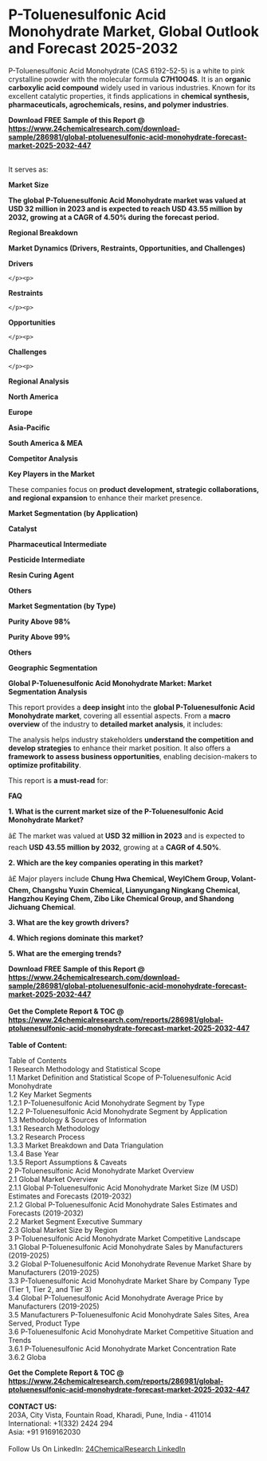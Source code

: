 <h1>P-Toluenesulfonic Acid Monohydrate Market, Global Outlook and Forecast 2025-2032</h1><p>






</p><p>P-Toluenesulfonic Acid Monohydrate (CAS 6192-52-5) is a white to pink crystalline powder with the molecular formula <strong>C7H10O4S</strong>. It is an <strong>organic carboxylic acid compound</strong> widely used in various industries. Known for its excellent catalytic properties, it finds applications in <strong>chemical synthesis, pharmaceuticals, agrochemicals, resins, and polymer industries</strong>.</p><p>
</p><div><b>Download FREE Sample of this Report @ 
            <a href="https://www.24chemicalresearch.com/download-sample/286981/global-ptoluenesulfonic-acid-monohydrate-forecast-market-2025-2032-447">
            https://www.24chemicalresearch.com/download-sample/286981/global-ptoluenesulfonic-acid-monohydrate-forecast-market-2025-2032-447</a></b></div><br><p>It serves as:</p><p>
</p><p>
<strong>Market Size</strong></p><p>
</p><p><strong>The global P-Toluenesulfonic Acid Monohydrate market was valued at USD 32 million in 2023 and is expected to reach USD 43.55 million by 2032, growing at a CAGR of 4.50% during the forecast period.</strong></p><p>
<strong>Regional Breakdown</strong></p><p>
</p><p>
<strong>Market Dynamics (Drivers, Restraints, Opportunities, and Challenges)</strong></p><p>
<strong>Drivers</strong></p><p>

	</p><p>
<strong>Restraints</strong></p><p>

	</p><p>
<strong>Opportunities</strong></p><p>

	</p><p>
<strong>Challenges</strong></p><p>

	</p><p>
<strong>Regional Analysis</strong></p><p>
<strong>North America</strong></p><p>
</p><p>
<strong>Europe</strong></p><p>
</p><p>
<strong>Asia-Pacific</strong></p><p>
</p><p>
<strong>South America &amp; MEA</strong></p><p>
</p><p>
<strong>Competitor Analysis</strong></p><p>
<strong>Key Players in the Market</strong></p><p>
</p><p>
</p><p>These companies focus on <strong>product development, strategic collaborations, and regional expansion</strong> to enhance their market presence.</p><p>
<strong>Market Segmentation (by Application)</strong></p><p>
<strong>Catalyst</strong></p><p>
</p><p>
<strong>Pharmaceutical Intermediate</strong></p><p>
</p><p>
<strong>Pesticide Intermediate</strong></p><p>
</p><p>
<strong>Resin Curing Agent</strong></p><p>
</p><p>
<strong>Others</strong></p><p>
</p><p>
<strong>Market Segmentation (by Type)</strong></p><p>
<strong>Purity Above 98%</strong></p><p>
</p><p>
<strong>Purity Above 99%</strong></p><p>
</p><p>
<strong>Others</strong></p><p>
</p><p>
<strong>Geographic Segmentation</strong></p><p>
</p><p>
<strong>Global P-Toluenesulfonic Acid Monohydrate Market: Market Segmentation Analysis</strong></p><p>
</p><p>This report provides a <strong>deep insight</strong> into the <strong>global P-Toluenesulfonic Acid Monohydrate market</strong>, covering all essential aspects. From a <strong>macro overview</strong> of the industry to <strong>detailed market analysis</strong>, it includes:</p><p>
</p><p>
</p><p>The analysis helps industry stakeholders <strong>understand the competition and develop strategies</strong> to enhance their market position. It also offers a <strong>framework to assess business opportunities</strong>, enabling decision-makers to <strong>optimize profitability</strong>.</p><p>
</p><p>This report is <strong>a must-read</strong> for:</p><p>
</p><p>
<strong>FAQ </strong></p><p>
<strong>1. What is the current market size of the P-Toluenesulfonic Acid Monohydrate Market?</strong></p><p>
</p><p>â£ The market was valued at <strong>USD 32 million in 2023</strong> and is expected to reach <strong>USD 43.55 million by 2032</strong>, growing at a <strong>CAGR of 4.50%</strong>.</p><p>
<strong>2. Which are the key companies operating in this market?</strong></p><p>
</p><p>â£ Major players include <strong>Chung Hwa Chemical, WeylChem Group, Volant-Chem, Changshu Yuxin Chemical, Lianyungang Ningkang Chemical, Hangzhou Keying Chem, Zibo Like Chemical Group, and Shandong Jichuang Chemical</strong>.</p><p>
<strong>3. What are the key growth drivers?</strong></p><p>
</p><p>
<strong>4. Which regions dominate this market?</strong></p><p>
</p><p>
<strong>5. What are the emerging trends?</strong></p><p>
</p><div><b>Download FREE Sample of this Report @ 
            <a href="https://www.24chemicalresearch.com/download-sample/286981/global-ptoluenesulfonic-acid-monohydrate-forecast-market-2025-2032-447">
            https://www.24chemicalresearch.com/download-sample/286981/global-ptoluenesulfonic-acid-monohydrate-forecast-market-2025-2032-447</a></b></div><br><div><b>Get the Complete Report & TOC @ 
            <a href="https://www.24chemicalresearch.com/reports/286981/global-ptoluenesulfonic-acid-monohydrate-forecast-market-2025-2032-447">
            https://www.24chemicalresearch.com/reports/286981/global-ptoluenesulfonic-acid-monohydrate-forecast-market-2025-2032-447</a></b></div><br>
            <b>Table of Content:</b><p>Table of Contents<br />
1 Research Methodology and Statistical Scope<br />
1.1 Market Definition and Statistical Scope of P-Toluenesulfonic Acid Monohydrate<br />
1.2 Key Market Segments<br />
1.2.1 P-Toluenesulfonic Acid Monohydrate Segment by Type<br />
1.2.2 P-Toluenesulfonic Acid Monohydrate Segment by Application<br />
1.3 Methodology & Sources of Information<br />
1.3.1 Research Methodology<br />
1.3.2 Research Process<br />
1.3.3 Market Breakdown and Data Triangulation<br />
1.3.4 Base Year<br />
1.3.5 Report Assumptions & Caveats<br />
2 P-Toluenesulfonic Acid Monohydrate Market Overview<br />
2.1 Global Market Overview<br />
2.1.1 Global P-Toluenesulfonic Acid Monohydrate Market Size (M USD) Estimates and Forecasts (2019-2032)<br />
2.1.2 Global P-Toluenesulfonic Acid Monohydrate Sales Estimates and Forecasts (2019-2032)<br />
2.2 Market Segment Executive Summary<br />
2.3 Global Market Size by Region<br />
3 P-Toluenesulfonic Acid Monohydrate Market Competitive Landscape<br />
3.1 Global P-Toluenesulfonic Acid Monohydrate Sales by Manufacturers (2019-2025)<br />
3.2 Global P-Toluenesulfonic Acid Monohydrate Revenue Market Share by Manufacturers (2019-2025)<br />
3.3 P-Toluenesulfonic Acid Monohydrate Market Share by Company Type (Tier 1, Tier 2, and Tier 3)<br />
3.4 Global P-Toluenesulfonic Acid Monohydrate Average Price by Manufacturers (2019-2025)<br />
3.5 Manufacturers P-Toluenesulfonic Acid Monohydrate Sales Sites, Area Served, Product Type<br />
3.6 P-Toluenesulfonic Acid Monohydrate Market Competitive Situation and Trends<br />
3.6.1 P-Toluenesulfonic Acid Monohydrate Market Concentration Rate<br />
3.6.2 Globa</p><div><b>Get the Complete Report & TOC @ 
            <a href="https://www.24chemicalresearch.com/reports/286981/global-ptoluenesulfonic-acid-monohydrate-forecast-market-2025-2032-447">
            https://www.24chemicalresearch.com/reports/286981/global-ptoluenesulfonic-acid-monohydrate-forecast-market-2025-2032-447</a></b></div><br><b>CONTACT US:</b><br>
            203A, City Vista, Fountain Road, Kharadi, Pune, India - 411014<br>
            International: +1(332) 2424 294<br>
            Asia: +91 9169162030 <br><br>
            Follow Us On LinkedIn: <a href="https://www.linkedin.com/company/24chemicalresearch/">24ChemicalResearch LinkedIn</a>